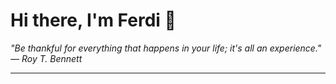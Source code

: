 <h1>Hi there, I'm Ferdi 👋</h1>

<p><em>
  "Be thankful for everything that happens in your life; it's all an experience." — Roy T. Bennett
</em></p>

---

